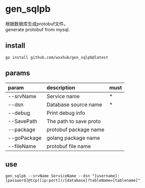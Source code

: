 # gen_sqlpb
根据数据库生成protobuf文件。  
generate protobuf from mysql.  

## install
```shell
go install github.com/wxxhub/gen_sqlpb@latest
```

## params
| param        | description             | must |
|:-------------|:------------------------|------|
| --srvName    | Service name            | *    |
| --dsn        | Database source name    | *    |
| --debug      | Print debug info        |      |
| --SavePath   | The path to save proto  |      |
| --package    | protobuf package name   |      |
| --goPackage  | golang package name     |      |
| --fileName   | protobuf file name      |      |


## use
```shell
gen_sqlpb --srvName ServiceName --dsn "[username]:[password]@tcp([ip:port])/[database]?tableName=[tablename]" 
```